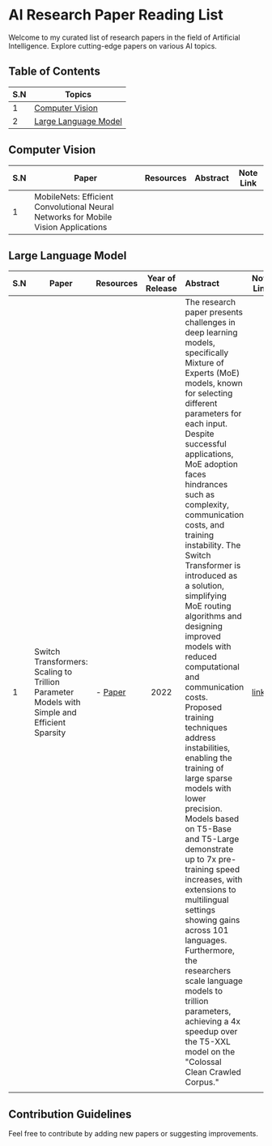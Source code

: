 # AI Research Paper Reading List

Welcome to my curated list of research papers in the field of Artificial Intelligence. Explore cutting-edge papers on various AI topics.

## Table of Contents
| S.N | Topics |
| ---- | ---- |
| 1 | [Computer Vision](#computer-vision) |
| 2 | [Large Language Model](#large-language-model) |
## Computer Vision
| S.N | Paper | Resources | Abstract | Note Link |
| ---- | ---- | ---- | ---- | ---- |
| 1 | MobileNets: Efficient Convolutional Neural Networks for Mobile Vision Applications |  |  |  |

## Large Language Model
| S.N | Paper | Resources | Year of Release | Abstract | Note Link |
| ---- | ---- | ---- | :--: | :--- | ---- |
| 1 | Switch Transformers: Scaling to Trillion Parameter Models with Simple and Efficient Sparsity | - [Paper](https://arxiv.org/pdf/2101.03961.pdf) | 2022 | The research paper presents challenges in deep learning models, specifically Mixture of Experts (MoE) models, known for selecting different parameters for each input. Despite successful applications, MoE adoption faces hindrances such as complexity, communication costs, and training instability. The Switch Transformer is introduced as a solution, simplifying MoE routing algorithms and designing improved models with reduced computational and communication costs. Proposed training techniques address instabilities, enabling the training of large sparse models with lower precision. Models based on T5-Base and T5-Large demonstrate up to 7x pre-training speed increases, with extensions to multilingual settings showing gains across 101 languages. Furthermore, the researchers scale language models to trillion parameters, achieving a 4x speedup over the T5-XXL model on the "Colossal Clean Crawled Corpus." | [link](./llm/switch-transformers/README.md) |
|  |  |  |  |  |  |

## Contribution Guidelines
Feel free to contribute by adding new papers or suggesting improvements. 

